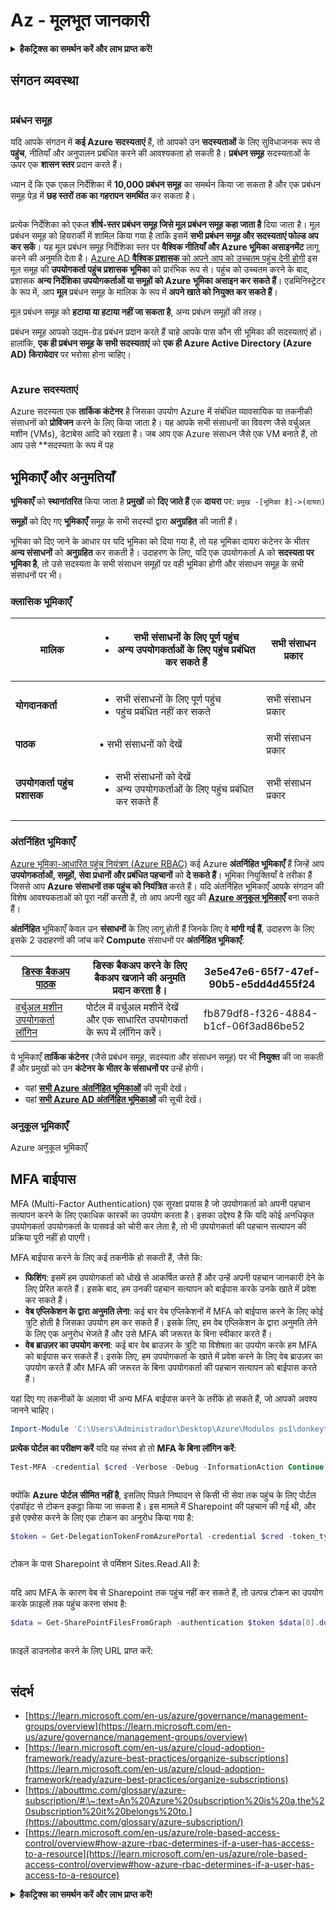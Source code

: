 # Az - मूलभूत जानकारी

<details>

<summary><strong>हैकट्रिक्स का समर्थन करें और लाभ प्राप्त करें!</strong></summary>

* यदि आप अपनी कंपनी को **हैकट्रिक्स में विज्ञापित करना चाहते हैं** या यदि आप **PEASS के नवीनतम संस्करण देखना चाहते हैं या HackTricks को PDF में डाउनलोड करना चाहते हैं** तो [**सदस्यता योजनाएं**](https://github.com/sponsors/carlospolop) देखें!
* [**आधिकारिक PEASS & HackTricks स्वैग**](https://peass.creator-spring.com) प्राप्त करें
* [**The PEASS Family**](https://opensea.io/collection/the-peass-family) की खोज करें, हमारा एकल [**NFTs**](https://opensea.io/collection/the-peass-family) संग्रह
* **शामिल हों** 💬 [**Discord समूह**](https://discord.gg/hRep4RUj7f) या [**टेलीग्राम समूह**](https://t.me/peass) में या **त्विटर** 🐦 [**@carlospolopm**](https://twitter.com/carlospolopm)** का** **अनुसरण** करें।**
* **HackTricks**](https://github.com/carlospolop/hacktricks) और [**HackTricks Cloud**](https://github.com/carlospolop/hacktricks-cloud) github repos में **PR जमा करके अपने हैकिंग ट्रिक साझा करें।

</details>

## संगठन व्यवस्था

<figure><img src="../../.gitbook/assets/image (62).png" alt=""><figcaption></figcaption></figure>

### प्रबंधन समूह

यदि आपके संगठन में **कई Azure सदस्यताएं** हैं, तो आपको उन **सदस्यताओं** के लिए सुविधाजनक रूप से **पहुंच**, नीतियाँ और अनुपालन प्रबंधित करने की आवश्यकता हो सकती है। **प्रबंधन समूह** सदस्यताओं के ऊपर एक **शासन स्तर** प्रदान करते हैं।

ध्यान दें कि एक एकल निर्देशिका में **10,000 प्रबंधन समूह** का समर्थन किया जा सकता है और एक प्रबंधन समूह पेड़ में **छह स्तरों तक का गहरापन समर्थित** कर सकता है।

<figure><img src="../../.gitbook/assets/image (76).png" alt=""><figcaption></figcaption></figure>

प्रत्येक निर्देशिका को एकल **शीर्ष-स्तर प्रबंधन समूह जिसे मूल प्रबंधन समूह कहा जाता है** दिया जाता है। मूल प्रबंधन समूह को हियरार्की में शामिल किया गया है ताकि इसमें **सभी प्रबंधन समूह और सदस्यताएं फोल्ड अप कर सकें**। यह मूल प्रबंधन समूह निर्देशिका स्तर पर **वैश्विक नीतियाँ और Azure भूमिका असाइनमेंट** लागू करने की अनुमति देता है। [Azure AD **वैश्विक प्रशासक** को अपने आप को उच्चतम पहुंच देनी होगी](https://learn.microsoft.com/en-us/azure/role-based-access-control/elevate-access-global-admin) इस मूल समूह की **उपयोगकर्ता पहुंच प्रशासक भूमिका** को प्रारंभिक रूप से। पहुंच को उच्चतम करने के बाद, प्रशासक **अन्य निर्देशिका उपयोगकर्ताओं या समूहों को Azure भूमिका असाइन कर सकते हैं**। एडमिनिस्ट्रेटर के रूप में, आप **मूल** प्रबंधन समूह के मालिक के रूप में **अपने खाते को नियुक्त कर सकते हैं**।

मूल प्रबंधन समूह को **हटाया या हटाया नहीं जा सकता है**, अन्य प्रबंधन समूहों की तरह।

प्रबंधन समूह आपको उद्यम-ग्रेड प्रबंधन प्रदान करते हैं चाहे आपके पास कौन सी भूमिका की सदस्यताएं हों। हालांकि, **एक ही प्रबंधन समूह के सभी सदस्यताएं** को **एक ही Azure Active Directory (Azure AD) किरायेदार** पर भरोसा होना चाहिए।

<figure><img src="../../.gitbook/assets/image (1) (1) (3) (1).png" alt=""><figcaption></figcaption></figure>

### Azure सदस्यताएं

Azure सदस्यता एक **तार्किक कंटेनर** है जिसका उपयोग Azure में संबंधित व्यावसायिक या तकनीकी संसाधनों को **प्रोविजन** करने के लिए किया जाता है। यह आपके सभी संसाधनों का विवरण जैसे वर्चुअल मशीन (VMs), डेटाबेस आदि को रखता है। जब आप एक Azure संसाधन जैसे एक VM बनाते हैं, तो आप उसे **सदस्यता के रूप में पह
## भूमिकाएँ और अनुमतियाँ

**भूमिकाएँ** को **स्थानांतरित** किया जाता है **प्रमुखों** को **दिए जाते हैं** एक **दायरा** पर: `प्रमुख -[भूमिका है]->(दायरा)`

**समूहों** को दिए गए **भूमिकाएँ** समूह के सभी सदस्यों द्वारा **अनुग्रहित** की जाती हैं।

भूमिका को दिए जाने के आधार पर यदि भूमिका को दिया गया है, तो यह भूमिका दायरा कंटेनर के भीतर **अन्य संसाधनों** को **अनुग्रहित** कर सकती है। उदाहरण के लिए, यदि एक उपयोगकर्ता A को **सदस्यता पर भूमिका है**, तो उसे सदस्यता के सभी संसाधन समूहों पर वही भूमिका होगी और संसाधन समूह के सभी संसाधनों पर भी।

### **क्लासिक भूमिकाएँ**

| **मालिक**                     | <ul><li>सभी संसाधनों के लिए पूर्ण पहुंच</li><li>अन्य उपयोगकर्ताओं के लिए पहुंच प्रबंधित कर सकते हैं</li></ul> | सभी संसाधन प्रकार |
| ----------------------------- | ---------------------------------------------------------------------------------------- | ------------------ |
| **योगदानकर्ता**               | <ul><li>सभी संसाधनों के लिए पूर्ण पहुंच</li><li>पहुंच प्रबंधित नहीं कर सकते</li></ul>              | सभी संसाधन प्रकार |
| **पाठक**                    | • सभी संसाधनों को देखें                                                                     | सभी संसाधन प्रकार |
| **उपयोगकर्ता पहुंच प्रशासक** | <ul><li>सभी संसाधनों को देखें</li><li>अन्य उपयोगकर्ताओं के लिए पहुंच प्रबंधित कर सकते हैं</li></ul>           | सभी संसाधन प्रकार |

### अंतर्निहित भूमिकाएँ

[Azure भूमिका-आधारित पहुंच नियंत्रण (Azure RBAC)](https://learn.microsoft.com/en-us/azure/role-based-access-control/overview) कई Azure **अंतर्निहित भूमिकाएँ** हैं जिन्हें आप **उपयोगकर्ताओं, समूहों, सेवा प्रधानों और प्रबंधित पहचानों** को **दे सकते हैं**। भूमिका नियुक्तियाँ वे तरीका हैं जिससे आप **Azure संसाधनों तक पहुंच को नियंत्रित** करते हैं। यदि अंतर्निहित भूमिकाएँ आपके संगठन की विशेष आवश्यकताओं को पूरा नहीं करती हैं, तो आप अपनी खुद की [**Azure अनुकूल भूमिकाएँ**](https://learn.microsoft.com/en-us/azure/role-based-access-control/custom-roles) बना सकते हैं।

**अंतर्निहित** भूमिकाएँ केवल उन **संसाधनों** के लिए लागू होती हैं जिनके लिए वे **मांगी गई हैं**, उदाहरण के लिए इसके 2 उदाहरणों की जांच करें **Compute** संसाधनों पर **अंतर्निहित भूमिकाएँ**:

| [डिस्क बैकअप पाठक](https://learn.microsoft.com/en-us/azure/role-based-access-control/built-in-roles#disk-backup-reader)                 | डिस्क बैकअप करने के लिए बैकअप खजाने की अनुमति प्रदान करता है।      | 3e5e47e6-65f7-47ef-90b5-e5dd4d455f24 |
| ----------------------------------------------------------------------------------------------------------------------------------------- | ---------------------------------------------------------------- | ------------------------------------ |
| [वर्चुअल मशीन उपयोगकर्ता लॉगिन](https://learn.microsoft.com/en-us/azure/role-based-access-control/built-in-roles#virtual-machine-user-login) | पोर्टल में वर्चुअल मशीनें देखें और एक साधारित उपयोगकर्ता के रूप में लॉगिन करें। | fb879df8-f326-4884-b1cf-06f3ad86be52 |

ये भूमिकाएँ **तार्किक कंटेनर** (जैसे प्रबंधन समूह, सदस्यता और संसाधन समूह) पर भी **नियुक्त** की जा सकती हैं और प्रमुखों को उन **कंटेनर के भीतर के संसाधनों पर** उन्हें होगी।

* यहां [**सभी Azure अंतर्निहित भूमिकाओं**](https://learn.microsoft.com/en-us/azure/role-based-access-control/built-in-roles) की सूची देखें।
* यहां [**सभी Azure AD अंतर्निहित भूमिकाओं**](https://learn.microsoft.com/en-us/azure/active-directory/roles/permissions-reference) की सूची देखें।

### अनुकूल भूमिकाएँ

Azure अनुकूल भूमिकाएँ
## MFA बाईपास

MFA (Multi-Factor Authentication) एक सुरक्षा प्रयास है जो उपयोगकर्ता को अपनी पहचान सत्यापन करने के लिए एकाधिक कारकों का उपयोग करता है। इसका उद्देश्य है कि यदि कोई अनधिकृत उपयोगकर्ता उपयोगकर्ता के पासवर्ड को चोरी कर लेता है, तो भी उपयोगकर्ता की पहचान सत्यापन की प्रक्रिया पूरी नहीं हो पाएगी।

MFA बाईपास करने के लिए कई तकनीकें हो सकती हैं, जैसे कि:

- **फिशिंग**: इसमें हम उपयोगकर्ता को धोखे से आकर्षित करते हैं और उन्हें अपनी पहचान जानकारी देने के लिए प्रेरित करते हैं। इसके बाद, हम उनकी पहचान सत्यापन को बाईपास करके उनके खाते में प्रवेश कर सकते हैं।
- **वेब एप्लिकेशन के द्वारा अनुमति लेना**: कई बार वेब एप्लिकेशनों में MFA को बाईपास करने के लिए कोई त्रुटि होती है जिसका उपयोग हम कर सकते हैं। इसके लिए, हम वेब एप्लिकेशन के द्वारा अनुमति लेने के लिए एक अनुरोध भेजते हैं और उसे MFA की जरूरत के बिना स्वीकार करते हैं।
- **वेब ब्राउज़र का उपयोग करना**: कई बार वेब ब्राउज़र के त्रुटि या विशेषता का उपयोग करके हम MFA को बाईपास कर सकते हैं। इसके लिए, हम उपयोगकर्ता के खाते में प्रवेश करने के लिए वेब ब्राउज़र का उपयोग करते हैं और MFA की जरूरत के बिना उपयोगकर्ता की पहचान सत्यापन को बाईपास करते हैं।

यहां दिए गए तकनीकों के अलावा भी अन्य MFA बाईपास करने के तरीके हो सकते हैं, जो आपको अवश्य जानने चाहिए।
```powershell
Import-Module 'C:\Users\Administrador\Desktop\Azure\Modulos ps1\donkeytoken' -Force
```
**प्रत्येक पोर्टल का परीक्षण करें** यदि यह संभव हो तो **MFA के बिना लॉगिन करें**:
```powershell
Test-MFA -credential $cred -Verbose -Debug -InformationAction Continue
```
<figure><img src="../../.gitbook/assets/2023-03-06 17_02_47-.png" alt=""><figcaption></figcaption></figure>

क्योंकि **Azure** **पोर्टल** **सीमित नहीं है**, इसलिए पिछले निष्पादन से किसी भी सेवा तक पहुंच के लिए पोर्टल एंडपॉइंट से टोकन इकट्ठा किया जा सकता है। इस मामले में Sharepoint की पहचान की गई थी, और इसे एक्सेस करने के लिए एक टोकन का अनुरोध किया गया है:
```powershell
$token = Get-DelegationTokenFromAzurePortal -credential $cred -token_type microsoft.graph -extension_type Microsoft_Intune Read-JWTtoken -token $token.access_token
```
<figure><img src="../../.gitbook/assets/2023-03-06 17_11_28-Window.png" alt=""><figcaption></figcaption></figure>

टोकन के पास Sharepoint से पर्मिशन Sites.Read.All है:

<figure><img src="../../.gitbook/assets/2023-03-06 17_11_43-Window.png" alt=""><figcaption></figcaption></figure>

यदि आप MFA के कारण वेब से Sharepoint तक पहुंच नहीं कर सकते हैं, तो उत्पन्न टोकन का उपयोग करके फ़ाइलों तक पहुंच करना संभव है:
```powershell
$data = Get-SharePointFilesFromGraph -authentication $token $data[0].downloadUrl
```
<figure><img src="../../.gitbook/assets/2023-03-06 17_28_26-Window.png" alt=""><figcaption></figcaption></figure>

फ़ाइलें डाउनलोड करने के लिए URL प्राप्त करें:

<figure><img src="../../.gitbook/assets/2023-03-06 17_28_50-Window.png" alt=""><figcaption></figcaption></figure>

## संदर्भ

* [https://learn.microsoft.com/en-us/azure/governance/management-groups/overview](https://learn.microsoft.com/en-us/azure/governance/management-groups/overview)
* [https://learn.microsoft.com/en-us/azure/cloud-adoption-framework/ready/azure-best-practices/organize-subscriptions](https://learn.microsoft.com/en-us/azure/cloud-adoption-framework/ready/azure-best-practices/organize-subscriptions)
* [https://abouttmc.com/glossary/azure-subscription/#:\~:text=An%20Azure%20subscription%20is%20a,the%20subscription%20it%20belongs%20to.](https://abouttmc.com/glossary/azure-subscription/)
* [https://learn.microsoft.com/en-us/azure/role-based-access-control/overview#how-azure-rbac-determines-if-a-user-has-access-to-a-resource](https://learn.microsoft.com/en-us/azure/role-based-access-control/overview#how-azure-rbac-determines-if-a-user-has-access-to-a-resource)

<details>

<summary><strong>हैकट्रिक्स का समर्थन करें और लाभ प्राप्त करें!</strong></summary>

* यदि आप अपनी कंपनी को **हैकट्रिक्स में विज्ञापित** देखना चाहते हैं या यदि आप **PEASS के नवीनतम संस्करण देखना चाहते हैं या HackTricks को PDF में डाउनलोड करना चाहते हैं** तो [**सदस्यता योजनाएं**](https://github.com/sponsors/carlospolop) देखें!
* [**आधिकारिक PEASS & HackTricks स्वैग**](https://peass.creator-spring.com) प्राप्त करें
* [**The PEASS Family**](https://opensea.io/collection/the-peass-family) का खोज करें, हमारा विशेष [**NFTs**](https://opensea.io/collection/the-peass-family) संग्रह
* **💬 [**Discord समूह**](https://discord.gg/hRep4RUj7f) या [**टेलीग्राम समूह**](https://t.me/peass) में शामिल हों या मुझे **ट्विटर** 🐦 [**@carlospolopm**](https://twitter.com/carlospolopm)** का** **अनुसरण** करें।**
* **अपने हैकिंग ट्रिक्स को** [**HackTricks**](https://github.com/carlospolop/hacktricks) **और** [**HackTricks Cloud**](https://github.com/carlospolop/hacktricks-cloud) **github repos में PR जमा करके साझा करें।**

</details>
